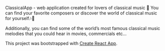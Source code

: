 ClassicalApp - web application created for lovers of classical music 🎼
You can find your favorite composers or discover the world of classical music for yourself🎶🎵

Additionally, you can find some of the world’s most famous classical music melodies that you could hear in movies, commercials etc...


This project was bootstrapped with [Create React App](https://github.com/facebook/create-react-app).
